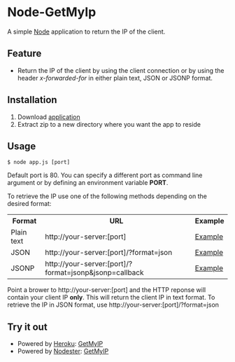# Node-GetMyIp
A simple [Node](http://nodejs.org) application to return the IP of the client.

## Feature

- Return the IP of the client by using the client connection or by using the header _x-forwarded-for_ in either plain text, JSON or JSONP format.

## Installation

1. Download [application](https://github.com/carlptr/node-getmyip/zipball/master)
2. Extract zip to a new directory where you want the app to reside

## Usage

	$ node app.js [port]

Default port is 80. You can specify a different port as command line argument or by defining an environment variable __PORT__.

To retrieve the IP use one of the following methods depending on the desired format:
<table>
	<tr>
		<th>Format</th>
		<th>URL</th>
		<th>Example</th>
	</tr>
	<tr>
		<td>Plain text</td>
		<td>http://your-server:[port]</td>
		<td><a href="http://getmyip.nodester.com">Example</a></td>
	</tr>
	<tr>
		<td>JSON</td>
		<td>http://your-server:[port]/?format=json</td>
		<td><a href="http://getmyip.nodester.com/?format=json">Example</a></td>
	</tr>
	<tr>
		<td>JSONP</td>
		<td>http://your-server:[port]/?format=jsonp&jsonp=callback</td>
		<td><a href="http://getmyip.nodester.com/?format=json&jsonp=callback">Example</a></td>
	</tr>
</table>

Point a brower to http://your-server:[port] and the HTTP reponse will contain your client IP __only__. This will return the client IP in text format. To retrieve the IP in JSON format, use http://your-server:[port]/?format=json

## Try it out

- Powered by [Heroku](http://heroku,com): [GetMyIP](http://getmyip.heroku.com)
- Powered by [Nodester](http://nodester.com): [GetMyIP](http://getmyip.nodester.com)

